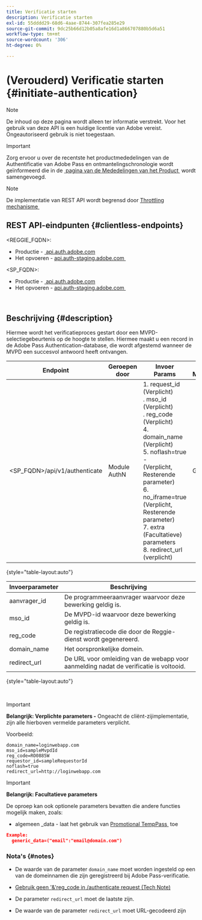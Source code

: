 ```yaml
---
title: Verificatie starten
description: Verificatie starten
exl-id: 55dddd29-68d6-4aae-8744-307fea285e29
source-git-commit: 9dc25b66d12b05a8afe16d1a866707880b5d6a51
workflow-type: tm+mt
source-wordcount: '306'
ht-degree: 0%

---
```


# (Verouderd) Verificatie starten {#initiate-authentication}

>[!NOTE]
>
>De inhoud op deze pagina wordt alleen ter informatie verstrekt. Voor het gebruik van deze API is een huidige licentie van Adobe vereist. Ongeautoriseerd gebruik is niet toegestaan.

>[!IMPORTANT]
>
> Zorg ervoor u over de recentste het productmededelingen van de Authentificatie van Adobe Pass en ontmantelingschronologie wordt geïnformeerd die in de [&#x200B; pagina van de Mededelingen van het Product &#x200B;](/help/authentication/product-announcements.md) wordt samengevoegd.

>[!NOTE]
>
> De implementatie van REST API wordt begrensd door [&#x200B; Throttling mechanisme &#x200B;](/help/authentication/integration-guide-programmers/throttling-mechanism.md)

## REST API-eindpunten {#clientless-endpoints}

&lt;REGGIE_FQDN>:

* Productie - [&#x200B; api.auth.adobe.com &#x200B;](http://api.auth.adobe.com/)
* Het opvoeren - [&#x200B; api.auth-staging.adobe.com &#x200B;](http://api.auth-staging.adobe.com/)

&lt;SP_FQDN>:

* Productie - [&#x200B; api.auth.adobe.com &#x200B;](http://api.auth.adobe.com/)
* Het opvoeren - [&#x200B; api.auth-staging.adobe.com &#x200B;](http://api.auth-staging.adobe.com/)

</br>


## Beschrijving {#description}

Hiermee wordt het verificatieproces gestart door een MVPD-selectiegebeurtenis op de hoogte te stellen. Hiermee maakt u een record in de Adobe Pass Authentication-database, die wordt afgestemd wanneer de MVPD een succesvol antwoord heeft ontvangen.



| Endpoint | Geroepen </br> door | Invoer   </br> Params | HTTP </br> Methode | Antwoord | HTTP-respons </br> |
| --- | --- | --- | --- | --- | --- |
| &lt;SP_FQDN>/api/v1/authenticate | Module AuthN | 1. request_id (Verplicht) </br> .  mso_id (Verplicht) </br> .  reg_code (Verplicht) </br> 4.  domain_name (Verplicht) </br> 5.  noflash=true - </br>    (Verplicht, Resterende parameter) </br> 6.  no_iframe=true (Verplicht, Resterende parameter) </br> 7.  extra (Facultatieve) parameters </br> 8.  redirect_url (verplicht) | GET | De Web-app voor aanmelding wordt omgeleid naar de aanmeldingspagina van MVPD. | 302 voor volledige omleiding |

{style="table-layout:auto"}


| Invoerparameter | Beschrijving |
| --- | --- |
| aanvrager_id | De programmeeraanvrager waarvoor deze bewerking geldig is. |
| mso_id | De MVPD-id waarvoor deze bewerking geldig is. |
| reg_code | De registratiecode die door de Reggie-dienst wordt gegenereerd. |
| domain_name | Het oorspronkelijke domein. |
| redirect_url | De URL voor omleiding van de webapp voor aanmelding nadat de verificatie is voltooid. |

{style="table-layout:auto"}

</br>

>[!IMPORTANT]
> 
>**Belangrijk: Verplichte parameters -** Ongeacht de cliënt-zijimplementatie, zijn alle hierboven vermelde parameters verplicht.
>
>
>Voorbeeld:
>
>```
>domain_name=loginwebapp.com
>mso_id=sampleMvpdId
>reg_code=RO0885W
>requestor_id=sampleRequestorId
>noflash=true
>redirect_url=http://loginwebapp.com
>```

>[!IMPORTANT]
> 
>**Belangrijk: Facultatieve parameters**
>
>De oproep kan ook optionele parameters bevatten die andere functies mogelijk maken, zoals:
>
> * algemeen \_data - laat het gebruik van [&#x200B; Promotional TempPass &#x200B;](/help/authentication/integration-guide-programmers/features-premium/temporary-access/temp-pass-feature.md#promotional-temp-pass) toe
>
>```JSON
>Example:
>   generic_data=("email":"email@domain.com")
>```


### **Nota&#39;s** {#notes}

* De waarde van de parameter `domain_name` moet worden ingesteld op een van de domeinnamen die zijn geregistreerd bij Adobe Pass-verificatie.

* [Gebruik geen &#39;&amp;&#39;reg\_code in /authenticate request (Tech Note)](/help/authentication/integration-guide-programmers/legacy/notes-technical/clientless-avoid-using-reg-code-in-authenticate-request.md)

* De parameter `redirect_url` moet de laatste zijn.

* De waarde van de parameter `redirect_url` moet URL-gecodeerd zijn
